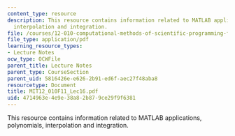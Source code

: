 ```yaml
---
content_type: resource
description: This resource contains information related to MATLAB applications, polynomials,
  interpolation and integration.
file: /courses/12-010-computational-methods-of-scientific-programming-fall-2011/4714963e4e9e38a82b879ce29f9f6381_MIT12_010F11_Lec16.pdf
file_type: application/pdf
learning_resource_types:
- Lecture Notes
ocw_type: OCWFile
parent_title: Lecture Notes
parent_type: CourseSection
parent_uid: 5816426e-e626-2b91-ed6f-aec27f48aba8
resourcetype: Document
title: MIT12_010F11_Lec16.pdf
uid: 4714963e-4e9e-38a8-2b87-9ce29f9f6381
---
```

This resource contains information related to MATLAB applications, polynomials, interpolation and integration.


